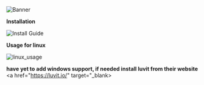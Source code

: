 <html>
<img alt="Banner" src="https://unitedmemes.tk/Images/Memix/Memix.png">
</html>

**Installation**

<html>
<img alt="Install Guide" src="https://unitedmemes.tk/Images/Memix/Memix%20Install.gif">

**Usage for linux**

<html>
<img alt="linux_usage" src="https://unitedmemes.tk/Images/Memix/Linux_Usage.png">
</html>

**have yet to add windows support, if needed install luvit from their website**
<a href="https://luvit.io/" target="\_blank>
